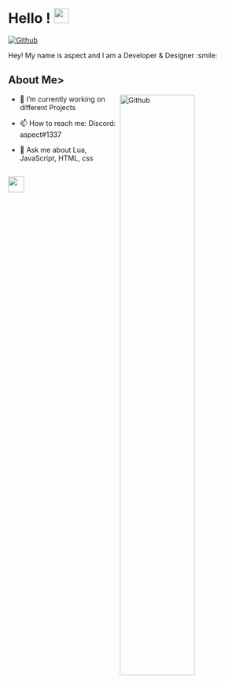 <h1> Hello ! <img src = "https://raw.githubusercontent.com/MartinHeinz/MartinHeinz/master/wave.gif" width = 30px> </h1>
<p align='center'>
</p>

[![Github](https://img.shields.io/github/followers/Aditya664?label=Follow&style=social)](https://github.com/Deepmoritz)

<div size='20px'> Hey! My name is aspect and I am a Developer & Designer :smile: 
</div>

<h2> About Me></h2>

<img width="55%" align="right" alt="Github" src="https://raw.githubusercontent.com/onimur/.github/master/.resources/git-header.svg" />

- 🔭 I’m currently working on different Projects
                                                                                                                                   
- 📫 How to reach me: Discord: aspect#1337                                                                                                                                  
- 💬 Ask me about Lua, JavaScript, HTML, css

<h2> <img src = "https://media2.giphy.com/media/QssGEmpkyEOhBCb7e1/giphy.gif?cid=ecf05e47a0n3gi1bfqntqmob8g9aid1oyj2wr3ds3mg700bl&rid=giphy.gif" width = 32px> </h2>

<br>
<br>
  <br>
  


<br>
